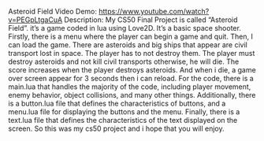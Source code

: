 Asteroid Field
Video Demo: https://www.youtube.com/watch?v=PEGpLtgaCuA
Description: My CS50 Final Project is called “Asteroid Field”. it’s a game coded in lua using Love2D. It’s a basic space shooter. Firstly, there is a menu where the player can begin a game and quit. Then, I can load the game. There are asteroids and big ships that appear are civil transport lost in space. The player has to not destroy them. The player must destroy asteroids and not kill civil transports otherwise, he will die. The score increases when the player destroys asteroids. And when i die, a game over screen appear for 3 seconds then i can reload. For the code, there is a main.lua that handles the majority of the code, including player movement, enemy behavior, object collisions, and many other things. Additionally, there is a button.lua file that defines the characteristics of buttons, and a menu.lua file for displaying the buttons and the menu. Finally, there is a text.lua file that defines the characteristics of the text displayed on the screen. So this was my cs50 project and i hope that you will enjoy.
